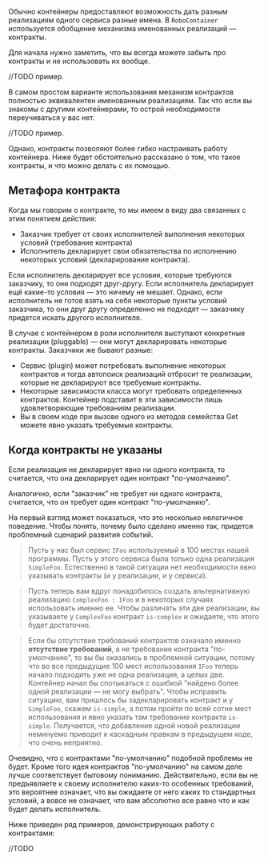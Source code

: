Обычно контейнеры предоставляют возможность дать разным реализациям одного сервиса разные имена. В `RoboContainer` используется обобщение механизма именованных реализаций — контракты.

Для начала нужно заметить, что вы всегда можете забыть про контракты и не использовать их вообще.

//TODO пример.

В самом простом варианте использования механизм контрактов полностью эквивалентен именованным реализациям. Так что если вы знакомы с другими контейнерами, то острой необходимости переучиваться у вас нет.

//TODO пример.

Однако, контракты позволяют более гибко настраивать работу контейнера. Ниже будет обстоятельно рассказано о том, что такое контракты, и что можно делать с их помощью.

## Метафора контракта ##
Когда мы говорим о контракте, то мы имеем в виду два связанных с этим понятием действия:
  * Заказчик требует от своих исполнителей выполнения некоторых условий (требование контракта)
  * Исполнитель декларирует свои обязательства по исполнению некоторых условий (декларирование контракта).

Если исполнитель декларирует все условия, которые требуются заказчику, то они подходят друг-другу. Если исполнитель декларирует ещё какие-то условия — это ничему не мешает. Однако, если исполнитель не готов взять на себя некоторые пункты условий заказчика, то они друг другу определенно не подходят — заказчику придется искать другого исполнителя.

В случае с контейнером в роли исполнителя выступают конкретные реализации (pluggable) — они могут декларировать некоторые контракты. Заказчики же бывают разные:
  * Сервис (plugin) может потребовать выполнение некоторых контрактов и тогда автопоиск реализаций отбросит те реализации, которые не декларируют все требуемые контракты.
  * Некоторые зависимости класса могут требовать определенных контрактов. Контейнер подставит в эти зависимости лишь удовлетворяющие требованиям реализации.
  * Вы в своем коде при вызове одного из методов семейства Get можете явно указать требуемые контракты.

## Когда контракты не указаны ##
Если реализация не декларирует явно ни одного контракта, то считается, что она декларирует один контракт "по-умолчанию".

Аналогично, если "заказчик" не требует ни одного контракта, считается, что он требует один контракт "по-умолчанию".

На первый взгляд может показаться, что это несколько нелогичное поведение. Чтобы понять, почему было сделано именно так, придется проблемный сценарий развития событий.

> Пусть у нас был сервис `IFoo` используемый в 100 местах нашей программы. Пусть у этого сервиса была только одна реализация `SimpleFoo`. Естественно в такой ситуации нет необходимости явно указывать контракты (и у реализации, и у сервиса).

> Пусть теперь вам вдруг понадобилось создать альтернативную реализацию `ComplexFoo : IFoo` и в некоторых случаях использовать именно ее. Чтобы различать эти две реализации, вы указываете у `ComplexFoo` контракт `is-complex` и ожидаете, что этого будет достаточно.

> Если бы отсутствие требований контрактов означало именно **отсутствие требований**, а не требование контракта "по-умолчанию", то вы бы оказались в проблемной ситуации, потому что во все предыдущие 100 мест использования `IFoo` теперь начало подходить уже не одна реализация, а целых две. Контейнер начал бы спотыкаться с ошибкой "найдено более одной реализации — не могу выбрать". Чтобы исправить ситуацию, вам пришлось бы задекларировать контракт и у `SimpleFoo`, скажем `is-simple`, а потом пройти по всей сотне мест использования и явно указать там требование контракта `is-simple`. Получается, что добавление одной новой реализации неминуемо приводит к каскадным правкам в предыдущем коде, что очень неприятно.

Очевидно, что с контрактами "по-умолчанию" подобной проблемы не будет.
Кроме того идея контрактов "по-умолчанию" на самом деле лучше соответствует бытовому пониманию. Действительно, если вы не предъявляете к своему исполнителю каких-то особенных требований, это вероятнее означает, что вы ожидаете от него каких то стандартных условий, а вовсе не означает, что вам абсолютно все равно что и как будет делать исполнитель.

Ниже приведен ряд примеров, демонстрирующих работу с контрактами:

//TODO